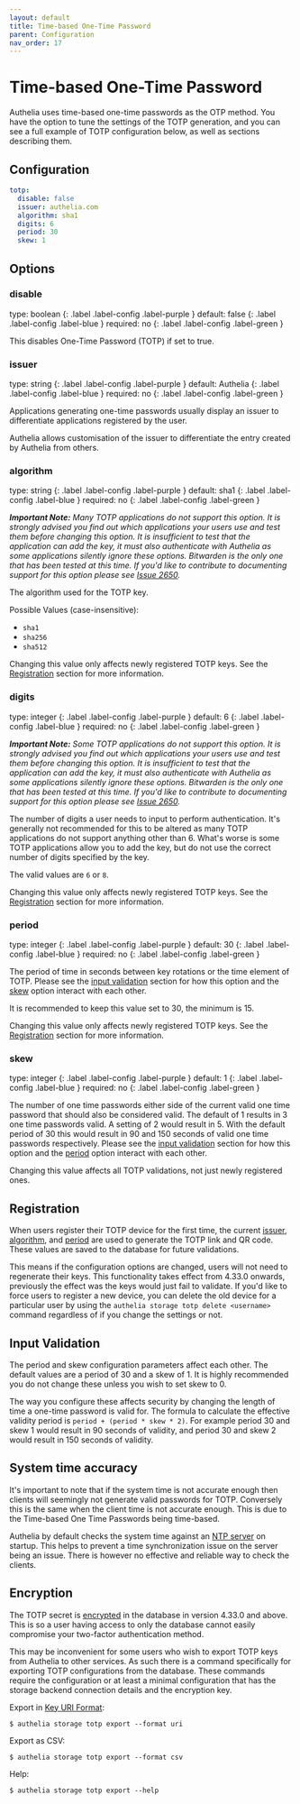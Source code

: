 ```yaml
---
layout: default
title: Time-based One-Time Password
parent: Configuration
nav_order: 17
---
```


# Time-based One-Time Password

Authelia uses time-based one-time passwords as the OTP method. You have
the option to tune the settings of the TOTP generation, and you can see a
full example of TOTP configuration below, as well as sections describing them.

## Configuration
```yaml
totp:
  disable: false
  issuer: authelia.com
  algorithm: sha1
  digits: 6
  period: 30
  skew: 1
```

## Options

### disable
<div markdown="1">
type: boolean
{: .label .label-config .label-purple } 
default: false
{: .label .label-config .label-blue }
required: no
{: .label .label-config .label-green }
</div>

This disables One-Time Password (TOTP) if set to true.

### issuer
<div markdown="1">
type: string
{: .label .label-config .label-purple } 
default: Authelia
{: .label .label-config .label-blue }
required: no
{: .label .label-config .label-green }
</div>

Applications generating one-time passwords usually display an issuer to
differentiate applications registered by the user.

Authelia allows customisation of the issuer to differentiate the entry created
by Authelia from others.

### algorithm
<div markdown="1">
type: string
{: .label .label-config .label-purple } 
default: sha1
{: .label .label-config .label-blue }
required: no
{: .label .label-config .label-green }
</div>

_**Important Note:** Many TOTP applications do not support this option. It is strongly advised you find out which
applications your users use and test them before changing this option. It is insufficient to test that the application
can add the key, it must also authenticate with Authelia as some applications silently ignore these options. Bitwarden 
is the only one that has been tested at this time. If you'd like to contribute to documenting support for this option 
please see [Issue 2650](https://github.com/authelia/authelia/issues/2650)._

The algorithm used for the TOTP key.

Possible Values (case-insensitive):
- `sha1`
- `sha256`
- `sha512`

Changing this value only affects newly registered TOTP keys. See the [Registration](#registration) section for more
information.

### digits
<div markdown="1">
type: integer
{: .label .label-config .label-purple } 
default: 6
{: .label .label-config .label-blue }
required: no
{: .label .label-config .label-green }
</div>

_**Important Note:** Some TOTP applications do not support this option. It is strongly advised you find out which
applications your users use and test them before changing this option. It is insufficient to test that the application
can add the key, it must also authenticate with Authelia as some applications silently ignore these options. Bitwarden
is the only one that has been tested at this time. If you'd like to contribute to documenting support for this option
please see [Issue 2650](https://github.com/authelia/authelia/issues/2650)._

The number of digits a user needs to input to perform authentication. It's generally not recommended for this to be 
altered as many TOTP applications do not support anything other than 6. What's worse is some TOTP applications allow
you to add the key, but do not use the correct number of digits specified by the key.

The valid values are `6` or `8`.

Changing this value only affects newly registered TOTP keys. See the [Registration](#registration) section for more
information.

### period
<div markdown="1">
type: integer
{: .label .label-config .label-purple } 
default: 30
{: .label .label-config .label-blue }
required: no
{: .label .label-config .label-green }
</div>

The period of time in seconds between key rotations or the time element of TOTP. Please see the 
[input validation](#input-validation) section for how this option and the [skew](#skew) option interact with each other.

It is recommended to keep this value set to 30, the minimum is 15.

Changing this value only affects newly registered TOTP keys. See the [Registration](#registration) section for more
information.

### skew
<div markdown="1">
type: integer
{: .label .label-config .label-purple } 
default: 1
{: .label .label-config .label-blue }
required: no
{: .label .label-config .label-green }
</div>

The number of one time passwords either side of the current valid one time password that should also be considered valid. 
The default of 1 results in 3 one time passwords valid. A setting of 2 would result in 5. With the default period of 30
this would result in 90 and 150 seconds of valid one time passwords respectively. Please see the 
[input validation](#input-validation) section for how this option and the [period](#period) option interact with each
other.

Changing this value affects all TOTP validations, not just newly registered ones.

## Registration
When users register their TOTP device for the first time, the current [issuer](#issuer), [algorithm](#algorithm), and 
[period](#period) are used to generate the TOTP link and QR code. These values are saved to the database for future
validations. 

This means if the configuration options are changed, users will not need to regenerate their keys. This functionality 
takes effect from 4.33.0 onwards, previously the effect was the keys would just fail to validate. If you'd like to force
users to register a new device, you can delete the old device for a particular user by using the 
`authelia storage totp delete <username>` command regardless of if you change the settings or not.

## Input Validation
The period and skew configuration parameters affect each other. The default values are a period of 30 and a skew of 1. 
It is highly recommended you do not change these unless you wish to set skew to 0.

The way you configure these affects security by changing the length of time a one-time
password is valid for. The formula to calculate the effective validity period is
`period + (period * skew * 2)`. For example period 30 and skew 1 would result in 90
seconds of validity, and period 30 and skew 2 would result in 150 seconds of validity.

## System time accuracy
It's important to note that if the system time is not accurate enough then clients will seemingly not generate valid
passwords for TOTP. Conversely this is the same when the client time is not accurate enough. This is due to the Time-based
One Time Passwords being time-based.

Authelia by default checks the system time against an [NTP server](./ntp.md#address) on startup. This helps to prevent
a time synchronization issue on the server being an issue. There is however no effective and reliable way to check the
clients.

## Encryption
The TOTP secret is [encrypted](storage/index.md#encryption_key) in the database in version 4.33.0 and above. This is so
a user having access to only the database cannot easily compromise your two-factor authentication method.

This may be inconvenient for some users who wish to export TOTP keys from Authelia to other services. As such there is
a command specifically for exporting TOTP configurations from the database. These commands require the configuration or
at least a minimal configuration that has the storage backend connection details and the encryption key.

Export in [Key URI Format](https://github.com/google/google-authenticator/wiki/Key-Uri-Format):

```shell
$ authelia storage totp export --format uri
```

Export as CSV:

```shell
$ authelia storage totp export --format csv
```

Help:

```shell
$ authelia storage totp export --help
```
